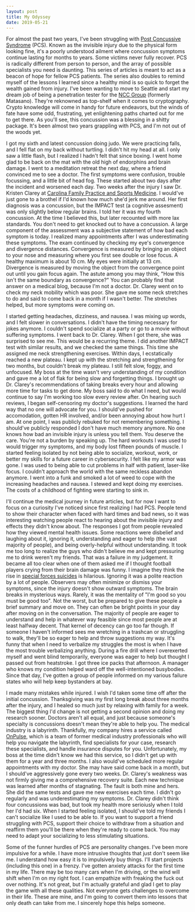 ```yaml
---
layout: post
title: My Odyssey
date: 2019-05-21
---
```


For almost the past two years, I've been struggling with [Post Concussive Syndrome][pcs] (PCS). Known as the invisible injury due to the physical form looking fine, it's a poorly understood ailment where concussion symptoms continue lasting for months to years. Some victims never fully recover. PCS is radically different from person to person, and the array of possible specialists you need is daunting. This series of articles is meant to act as a beacon of hope for fellow PCS patients. The series also doubles to remind myself of the lessons I learned since a healthy mind is so quick to forget the wealth gained from injury. I've been wanting to move to Seattle and start my dream job of being a penetration tester for the [NCC Group][ncc] (formerly Matasano). They're reknowned as top-shelf when it comes to cryptography. Crypto knowledge will come in handy for future endeavors, but the winds of fate have some odd, frustrating, yet enlightening paths charted out for me to get there. As you'll see, this concussion was a blessing in a shitty package. It's been almost two years grappling with PCS, and I'm not out of the woods yet.

I got my sixth and latest concussion doing judo. We were practicing falls, and I fell flat on my back without turtling. I didn't hit my head at all. I only saw a little flash, but I realized I hadn't felt that since boxing. I went home glad to be back on the mat with the old high of endorphins and brain damage. I went to a meditation retreat the next day, where a friend convinced me to see a doctor. The first symptoms were confusion, trouble focussing, and a little bit of head fog. These started about two days after the incident and worsened each day. Two weeks after the injury I saw Dr. Kristen Clarey at [Carolina Family Practice and Sports Medicine][cfpsm]. I would've just gone to a brothel if I'd known how much she'd jerk me around. Her first diagnosis was a concussion, but the IMPACT test (a cognitive assesment) was only slightly below regular brains. I told her it was my fourth concussion. At the time I believed this, but later recounted with more lax standards. You don't need to get knocked out to have a concussion. A large component of the assessment was a subjective statement of how bad each symptom is today. I realized many appointments after I was underestimating these symptoms. The exam continued by checking my eye's convergence and divergence distances. Convergence is measured by bringing an object to your nose and measuring where you first see double or lose focus. A healthy maximum is about 10 cm. My eyes were initially at 13 cm. Divergence is measured by moving the object from the convergence point out until you gain focus again. The astute among you may think, "How this isn't the same boundary as convergence?" You can probably find that answer on a medical blog, because I'm not a doctor. Dr. Clarey went on to check my neck mobility which was poor. She gave me some neck stretches to do and said to come back in a month if I wasn't better. The stretches helped, but more symptoms were coming on. 

I started getting headaches, dizziness, and nausea. I was mixing up words, and I felt slower in conversations. I didn't have the timing necessary for jokes anymore. I couldn't spend socialize at a party or go to a movie without suffering symptoms. I went back to Dr. Clarey. When I got there, she was surprised to see me. This would be a recurring theme. I did another IMPACT test with similar results, and we checked the same things. This time she assigned me neck strengthening exercises. Within days, I ecstatically reached a new plateau. I kept up with the stretching and strengthening for two months, but couldn't break my plateau. I still felt slow, foggy, and unfocused. My boss at the time wasn't very understanding of my condition and gave me a lot of flak for being slow and forgetting things. I brought up Dr. Clarey's recommendations of taking breaks every hour and allowing more time for tasks to get done. My boss said to do what I need, but would continue to say I'm working too slow every review after. On hearing such reviews, I began self-censoring my doctor's suggestions. I learned the hard way that no one will advocate for you. I should've pushed for accomodation, gotten HR involved, and/or been annoying about how hurt I am. At one point, I was publicly rebuked for not remembering something. I should've publicly responded I don't have much memory anymore. No one knows how bad an invisible injury is unless you tell them. You deserve the care. You're not a burden by speaking up. The hard workouts I was used to would trigger my symptoms, and my body lost fifteen pounds of muscle. I started feeling isolated by not being able to socialize, workout, work, or better my skills for a future career in cybersecurity. I felt like my armor was gone. I was used to being able to cut problems in half with patient, laser-like focus. I couldn't approach the world with the same reckless abandon anymore. I went into a funk and smoked a lot of weed to cope with the increasing headaches and nausea. I stewed and kept doing my exercises. The costs of a childhood of fighting were starting to sink in.  

I'll continue the medical journey in future articles, but for now I want to focus on a curiosity I've noticed since first realizing I had PCS. People tend to show their character when faced with hard times and bad news, so it was interesting watching people react to hearing about the invisible injury and effects they didn't know about. The responses I got from people revealed how they viewed mental health issues. Some reactions were disbelief and laughing about it, ignoring it, understanding and eager to help (the vast majority of people), and being overly-helpful without understanding. It took me too long to realize the guys who didn't believe me and kept pressuring me to drink weren't my friends. That was a failure in my judgement. It became all too clear when one of them asked me if I thought football players crying from their brain damage was funny. I imagine they think the rise in [special forces suicides][socom] is hilarious. Ignoring it was a polite reaction by a lot of people. Observers may often minimize or dismiss your symptoms, since the injury doesn't show outward symptoms. The brain breaks in mysterious ways. Rarely, it was the mentality of "I'm good so you must be good too". Not the worst, but be prepared to give these people a brief summary and move on. They can often be bright points in your day after moving on in the conversation. The majority of people are eager to understand and help in whatever way feasible since most people are at least halfway decent. That kernel of decency can go too far though. If someone I haven't informed sees me wretching in a trashcan or struggling to walk, they'll be so eager to help and throw suggestions my way. It's funny that when I need to verbalize my struggles the most is when I have the most trouble verbalizing anything. During a fire drill where I overexerted myself and went blind temporarily, everyone was eager to help but thought I passed out from heatstroke. I got three ice packs that afternoon. A manager who knows my condition helped ward off the well-intentioned busybodies. Since that day, I've gotten a group of people informed on my various failure states who will help keep bystanders at bay.

I made many mistakes while injured. I wish I'd taken some time off after the initial concussion. Thanksgiving was my first long break about three months after the injury, and I healed so much just by relaxing with family for a week. The biggest thing I'd change is not getting a second opinion and doing my research sooner. Doctors aren't all equal, and just because someone's specialty is concussions doesn't mean they're able to help you. The medical industry is a labyrinth. Thankfully, my company hires a service called [OnPulse][onpulse], which is a team of former medical industry professionals who will help you navigate the labyrinth, find specialists for your case, research these specialists, and handle insurance disputes for you. Unfortunately, my boss at the time didn't know we had this service, so I didn't get up with them for a year and three months. I also would've scheduled more regular appointments with my doctor. She may have said come back in a month, but I should've aggressively gone every two weeks. Dr. Clarey's weakness was not firmly giving me a comprehensive recovery suite. Each new technique was learned after months of stagnating. The fault is both mine and hers. She did the same tests and gave me new exercises each time. I didn't go regularly and was underestimating my symptoms. Dr. Clarey didn't think four concussions was bad, but took my health more serioiusly when I told her I'd had six. When I started feeling isolated, I should've told my friends I can't socialize like I used to be able to. If you want to support a friend struggling with PCS, support their choice to withdraw from a situation and reaffirm them you'll be there when they're ready to come back. You may need to adapt your socializing to less stimulating situations. 

Some of the funner hurdles of PCS are personality changes. I've been more impulsive for a while. I have more intrusive thoughts that just don't seem like me. I understand how easy it is to impulsively buy things. I'll start projects (including this one) in a frenzy. I've gotten anxiety attacks for the first time in my life. There may be too many cars when I'm driving, or the wind will shift when I'm on my right foot. I can empathize with freaking the fuck out over nothing. It's not great, but I'm actually grateful and glad I get to play the game with all these qualities. Not everyone gets challenges to overcome in their life. These are mine, and I'm going to convert them into lessons that only death can take from me. I sincerely hope this helps someone.


[pcs]:https://www.healthline.com/health/post-concussion-syndrome
[ncc]:https://www.nccgroup.trust/us/
[cfpsm]:https://cfpsm.com/
[socom]:https://www.cnn.com/2019/02/02/politics/socom-military-suicide-spike-2018/index.html
[onpulse]:https://www.onpulse.com/employers/
